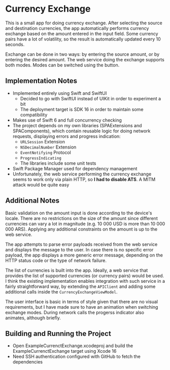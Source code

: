 # Currency Exchange

This is a small app for doing currency exchange. After selecting the source and destination currencies, the app automatically performs currency exchange based on the amount entered in the input field. Some currency pairs have a lot of volatility, so the result is automatically updated every 10 seconds.

Exchange can be done in two ways: by entering the source amount, or by entering the desired amount. The web service doing the exchange supports both modes. Modes can be switched using the button.

## Implementation Notes

 - Implemented entirely using Swift and SwiftUI
   - Decided to go with SwiftUI instead of UIKit in order to experiment a bit
   - The deployment target is SDK 16 in order to maintain some compatibility
 - Makes use of Swift 6 and full concurrency checking
 - The project depends on my own libraries (SPAExtensions and SPAComponents), which contain reusable logic for doing network requests, displaying errors and progress indication:
   - `URLSession` Extension
   - `NSDecimalNumber` Extension
   - `EventNotifying` Protocol
   - `ProgressIndicating`
   - The libraries include some unit tests
 - Swift Package Manager used for dependency management
 - Unfortunately, the web service performing the currency exchange seems to work only via plain HTTP, so **I had to disable ATS**. A MITM attack would be quite easy

## Additional Notes

Basic validation on the amount input is done according to the device's locale. There are no restrictions on the size of the amount since different currencies can vary a lot in magnitude (e.g. 10 000 USD is more than 10 000 000 ARS). Applying any additional constraints on the amount is up to the web service.

The app attempts to parse error payloads received from the web service and displays the message to the user. In case there is no specific error payload, the app displays a more generic error message, depending on the HTTP status code or the type of network failure.

The list of currencies is built into the app. Ideally, a web service that provides the list of supported currencies (or currency pairs) would be used. I think the existing implementation enables integration with such service in a fairly straightforward way, by extending the `APIClient` and adding some additional calls inside the `CurrencyExchangeViewModel`.

The user interface is basic in terms of style given that there are no visual requirements, but I have made sure to have an animation when switching exchange modes. During network calls the progerss indicator also animates, although briefly.

## Building and Running the Project

 - Open ExampleCurrenctExchange.xcodeproj and build the ExampleCurrenctExchange target using Xcode 16
 - Need SSH authentication configured with GitHub to fetch the dependencies
